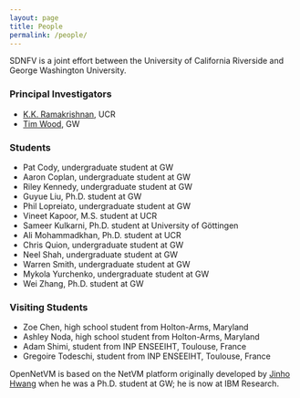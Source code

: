 ```yaml
---
layout: page
title: People
permalink: /people/
---
```


SDNFV is a joint effort between the University of California Riverside and George Washington University.

### Principal Investigators
  * [K.K. Ramakrishnan](http://www.cs.ucr.edu/~kk/), UCR
  * [Tim Wood](http://faculty.cs.gwu.edu/~timwood/wiki/doku.php), GW

### Students
  * Pat Cody, undergraduate student at GW
  * Aaron Coplan, undergraduate student at GW
  * Riley Kennedy, undergraduate student at GW
  * Guyue Liu, Ph.D. student at GW
  * Phil Lopreiato, undergraduate student at GW
  * Vineet Kapoor, M.S. student at UCR
  * Sameer Kulkarni, Ph.D. student at University of Göttingen
  * Ali Mohammadkhan, Ph.D. student at UCR
  * Chris Quion, undergraduate student at GW
  * Neel Shah, undergraduate student at GW
  * Warren Smith, undergraduate student at GW
  * Mykola Yurchenko, undergraduate student at GW
  * Wei Zhang, Ph.D. student at GW

### Visiting Students
  * Zoe Chen, high school student from Holton-Arms, Maryland
  * Ashley Noda, high school student from Holton-Arms, Maryland
  * Adam Shimi, student from INP ENSEEIHT, Toulouse, France
  * Gregoire Todeschi, student from INP ENSEEIHT, Toulouse, France
  

OpenNetVM is based on the NetVM platform originally developed by [Jinho Hwang](https://jinhohwang.wordpress.com/) when he was a Ph.D. student at GW; he is now at IBM Research.
